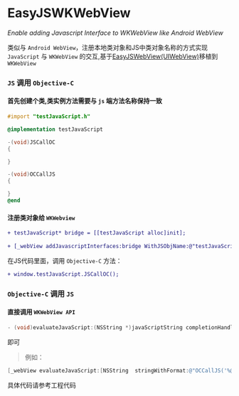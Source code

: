 # EasyJSWKWebView

_Enable adding Javascript Interface to WKWebView like Android WebView_

类似与 `Android WebView`，注册本地类对象和JS中类对象名称的方式实现 `JavaScript` 与 `WKWebView` 的交互,基于[EasyJSWebView(UIWebView)](https://github.com/dukeland/EasyJSWebView)移植到`WKWebView`

### `JS` 调用 `Objective-C`

#### 首先创建个类,类实例方法需要与 `js` 端方法名称保持一致
```objective-c
#import "testJavaScript.h"

@implementation testJavaScript

-(void)JSCallOC
{

}

-(void)OCCallJS
{

}
@end
```
#### 注册类对象给 `WKWebview`
```diff
+ testJavaScript* bridge = [[testJavaScript alloc]init];
    
+ [_webView addJavascriptInterfaces:bridge WithJSObjName:@"testJavaScript"];    
```

在JS代码里面，调用 `Objective-C` 方法：

```diff
+ window.testJavaScript.JSCallOC();
```

### `Objective-C` 调用 `JS`
   
#### 直接调用 `WKWebView API`
   
```objective-c
- (void)evaluateJavaScript:(NSString *)javaScriptString completionHandler:(void (^ __nullable)(__nullable id, NSError * __nullable error))completionHandler;
```
即可  
  
> 例如：
  
```objective-c
[_webView evaluateJavaScript:[NSString  stringWithFormat:@"OCCallJS('%@')",@"厉害了world哥"]completionHandler:nil];
```

具体代码请参考工程代码